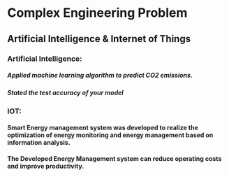 # Complex Engineering Problem 

## Artificial Intelligence & Internet of Things

### Artificial Intelligence:
##### Applied machine learning algorithm to predict CO2 emissions.
##### Stated the test accuracy of your model

### IOT:
#### Smart Energy management system was developed to realize the optimization of energy monitoring and energy management based on information analysis.
#### The Developed Energy Management system can reduce operating costs and improve productivity.
